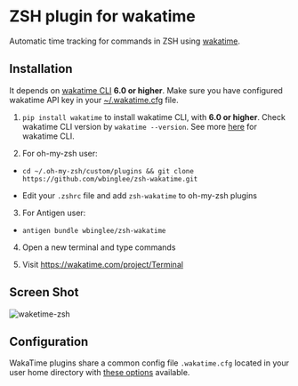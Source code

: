 ZSH plugin for wakatime
=======================

Automatic time tracking for commands in ZSH using [wakatime](http://wakatime.com/).

Installation
------------

It depends on [wakatime CLI](https://github.com/wakatime/wakatime) **6.0 or higher**. Make sure you have configured wakatime API key in your [~/.wakatime.cfg](https://github.com/wakatime/wakatime#configuring) file.

1. `pip install wakatime` to install wakatime CLI, with **6.0 or higher**. Check wakatime CLI version by `wakatime --version`. See more [here](https://github.com/wakatime/wakatime) for wakatime CLI.

2. For oh-my-zsh user:
  - `cd ~/.oh-my-zsh/custom/plugins && git clone https://github.com/wbinglee/zsh-wakatime.git`

  - Edit your `.zshrc` file and add `zsh-wakatime` to oh-my-zsh plugins

3. For Antigen user:
  - `antigen bundle wbinglee/zsh-wakatime`

4. Open a new terminal and type commands

5. Visit https://wakatime.com/project/Terminal


Screen Shot
------------

![waketime-zsh](https://www.evernote.com/shard/s46/sh/47996872-d054-4c52-843e-2fe17a3d7f90/32032a685a2f8bfb/res/5b40b557-22d0-4520-a687-02d745ef08a2/skitch.png)


Configuration
-----------

WakaTime plugins share a common config file `.wakatime.cfg` located in your user home directory with [these options](https://github.com/wakatime/wakatime#configuring) available.
